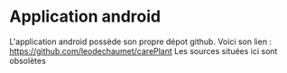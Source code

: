 # Application android

L'application android possède son propre dépot github.
Voici son lien : https://github.com/leodechaumet/carePlant
Les sources situées ici sont obsolètes
